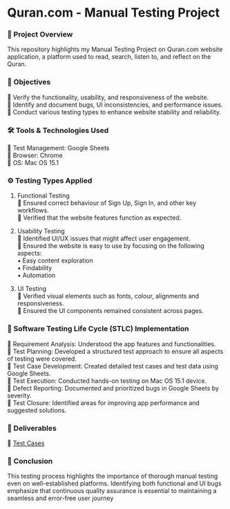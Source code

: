 # Quran.com - Manual Testing Project

### 🔎 Project Overview
This repository highlights my Manual Testing Project on Quran.com website application, a platform used to read, search, listen to, and reflect on the Quran.

### 🎯 Objectives
📌 Verify the functionality, usability, and responsiveness of the website. <br>
📌 Identify and document bugs, UI inconsistencies, and performance issues. <br>
📌 Conduct various testing types to enhance website stability and reliability. <br>

### 🛠 Tools & Technologies Used
📌 Test Management: Google Sheets<br>
📌 Browser: Chrome<br>
📌 OS: Mac OS 15.1<br>

### ⚙️ Testing Types Applied
1. Functional Testing<br>
📌 Ensured correct behaviour of Sign Up, Sign In, and other key workflows.<br>
📌 Verified that the website features function as expected.<br>

2. Usability Testing<br>
📌 Identified UI/UX issues that might affect user engagement.<br>
📌 Ensured the website is easy to use by focusing on the following aspects:<br>
      ▪️ Easy content exploration<br>
      ▪️ Findability<br>
      ▪️ Automation<br>

3. UI Testing<br>
📌 Verified visual elements such as fonts, colour, alignments and responsiveness.<br>
📌 Ensured the UI components remained consistent across pages.<br>

### 🔄 Software Testing Life Cycle (STLC) Implementation
📌 Requirement Analysis: Understood the app features and functionalities. <br>
📌 Test Planning: Developed a structured test approach to ensure all aspects of testing were covered. <br>
📌 Test Case Development: Created detailed test cases and test data using Google Sheets.<br>
📌 Test Execution: Conducted hands-on testing on Mac OS 15.1 device.<br>
📌 Defect Reporting: Documented and prioritized bugs in Google Sheets by severity.<br>
📌 Test Closure: Identified areas for improving app performance and suggested solutions.<br>

### 📄 Deliverables
📌 [Test Cases](https://docs.google.com/spreadsheets/d/1iaU2uLm2_G0Qemx9A2SnLM4kRmGe1fE_RUHshii-VSQ/edit?usp=sharing)<br>

### 💬 Conclusion
This testing process highlights the importance of thorough manual testing even on well-established platforms. Identifying both functional and UI bugs emphasize that continuous quality assurance is essential to maintaining a seamless and error-free user journey
